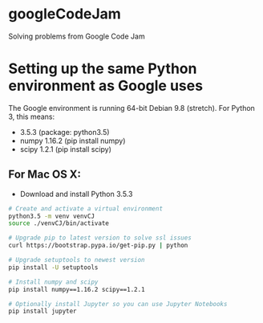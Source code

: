 # googleCodeJam
Solving problems from Google Code Jam

# Setting up the same Python environment as Google uses
The Google environment is running 64-bit Debian 9.8 (stretch). For Python 3, this means:
- 3.5.3 (package: python3.5)
 - numpy 1.16.2 (pip install numpy)
 - scipy 1.2.1 (pip install scipy) 

## For Mac OS X:
- Download and install Python 3.5.3
```bash
# Create and activate a virtual environment
python3.5 -m venv venvCJ
source ./venvCJ/bin/activate

# Upgrade pip to latest version to solve ssl issues
curl https://bootstrap.pypa.io/get-pip.py | python

# Upgrade setuptools to newest version
pip install -U setuptools

# Install numpy and scipy
pip install numpy==1.16.2 scipy==1.2.1

# Optionally install Jupyter so you can use Jupyter Notebooks
pip install jupyter
```
